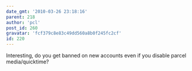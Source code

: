 ```yaml
---
date_gmt: '2010-03-26 23:18:16'
parent: 218
author: 'pcl'
post_id: 260
gravatar: 'fcf379c8e83c49dd560a8b0f245fc2cf'
id: 220
---
```


Interesting, do you get banned on new accounts even if you disable parcel media/quicktime?